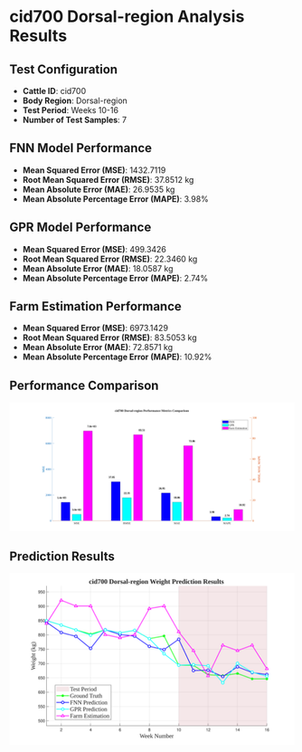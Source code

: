 # cid700 Dorsal-region Analysis Results

## Test Configuration

- **Cattle ID**: cid700
- **Body Region**: Dorsal-region
- **Test Period**: Weeks 10-16
- **Number of Test Samples**: 7

## FNN Model Performance

- **Mean Squared Error (MSE)**: 1432.7119
- **Root Mean Squared Error (RMSE)**: 37.8512 kg
- **Mean Absolute Error (MAE)**: 26.9535 kg
- **Mean Absolute Percentage Error (MAPE)**: 3.98%

## GPR Model Performance

- **Mean Squared Error (MSE)**: 499.3426
- **Root Mean Squared Error (RMSE)**: 22.3460 kg
- **Mean Absolute Error (MAE)**: 18.0587 kg
- **Mean Absolute Percentage Error (MAPE)**: 2.74%

## Farm Estimation Performance

- **Mean Squared Error (MSE)**: 6973.1429
- **Root Mean Squared Error (RMSE)**: 83.5053 kg
- **Mean Absolute Error (MAE)**: 72.8571 kg
- **Mean Absolute Percentage Error (MAPE)**: 10.92%

## Performance Comparison

![Performance Metrics](cid700_Dorsal-region_Metrics_Comparison.svg)

## Prediction Results

![Prediction Results](cid700_Dorsal-region_Prediction_Results.svg)

